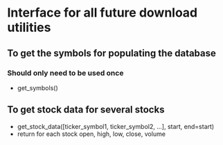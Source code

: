 # Interface for all future download utilities

## To get the symbols for populating the database
### Should only need to be used once
- get_symbols()

## To get stock data for several stocks
- get_stock_data([ticker_symbol1, ticker_symbol2, ...], start, end=start)
- return for each stock open, high, low, close, volume

